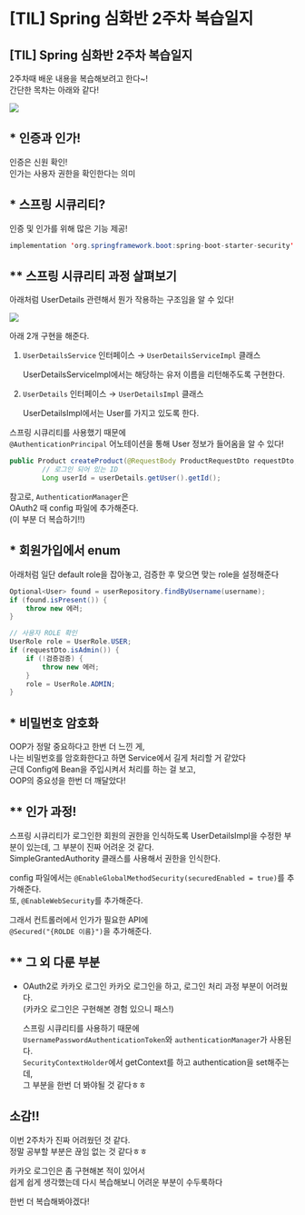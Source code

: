 # [TIL] Spring 심화반 2주차 복습일지


## [TIL] Spring 심화반 2주차 복습일지

2주차때 배운 내용을 복습해보려고 한다~!  
간단한 목차는 아래와 같다!  

<img src="https://user-images.githubusercontent.com/46602874/135745966-83843040-7929-4c2e-a179-85de4b5464f9.png">

## * 인증과 인가!

인증은 신원 확인!  
인가는 사용자 권한을 확인한다는 의미  


## * 스프링 시큐리티?

인증 및 인가를 위해 많은 기능 제공!  

```java
implementation 'org.springframework.boot:spring-boot-starter-security'
```

## ** 스프링 시큐리티 과정 살펴보기

아래처럼 UserDetails 관련해서 뭔가 작용하는 구조임을 알 수 있다!  

<img src="https://user-images.githubusercontent.com/46602874/135748176-b70c0e20-c4e2-4b9c-aebe-9434ce0a81de.jpeg">

아래 2개 구현을 해준다.  

1. `UserDetailsService` 인터페이스 → `UserDetailsServiceImpl` 클래스

    UserDetailsServiceImpl에서는 해당하는 유저 이름을 리턴해주도록 구현한다.

2. `UserDetails` 인터페이스 → `UserDetailsImpl` 클래스

    UserDetailsImpl에서는 User를 가지고 있도록 한다.


스프링 시큐리티를 사용했기 때문에  
`@AuthenticationPrincipal` 어노테이션을 통해 User 정보가 들어옴을 알 수 있다!

```java
public Product createProduct(@RequestBody ProductRequestDto requestDto, @AuthenticationPrincipal UserDetailsImpl userDetails) {
        // 로그인 되어 있는 ID
        Long userId = userDetails.getUser().getId();
```

참고로, `AuthenticationManager`은  
OAuth2 때 config 파일에 추가해준다.  
(이 부분 더 복습하기!!)  


## * 회원가입에서 enum

아래처럼 일단 default role을 잡아놓고,
검증한 후 맞으면 맞는 role을 설정해준다

```java
Optional<User> found = userRepository.findByUsername(username);
if (found.isPresent()) {
    throw new 에러;
}

// 사용자 ROLE 확인
UserRole role = UserRole.USER;
if (requestDto.isAdmin()) {
    if (!검증검증) {
        throw new 에러;
    }
    role = UserRole.ADMIN;
}
```

## * 비밀번호 암호화

OOP가 정말 중요하다고 한번 더 느낀 게,  
나는 비밀번호를 암호화한다고 하면 Service에서 길게 처리할 거 같았다  
근데 Config에 Bean을 주입시켜서 처리를 하는 걸 보고,  
OOP의 중요성을 한번 더 깨달았다!


## ** 인가 과정!

스프링 시큐리티가 로그인한 회원의 권한을 인식하도록 UserDetailsImpl을 수정한 부분이 있는데, 그 부분이 진짜 어려운 것 같다.   
SimpleGrantedAuthority 클래스를 사용해서 권한을 인식한다.    

config 파일에서는 `@EnableGlobalMethodSecurity(securedEnabled = true)`를 추가해준다.  
또, `@EnableWebSecurity`를 추가해준다.  

그래서 컨트롤러에서 인가가 필요한 API에   
`@Secured("{ROLDE 이름}")`을 추가해준다.


## ** 그 외 다룬 부분

  - OAuth2로 카카오 로그인
      카카오 로그인을 하고, 로그인 처리 과정 부분이 어려웠다.  
      (카카오 로그인은 구현해본 경험 있으니 패스!)  

      스프링 시큐리티를 사용하기 때문에  
      `UsernamePasswordAuthenticationToken`와 `authenticationManager`가 사용된다.  
      `SecurityContextHolder`에서 getContext를 하고 authentication을 set해주는데,  
      그 부분을 한번 더 봐야될 것 같다ㅎㅎ

## 소감!!

이번 2주차가 진짜 어려웠던 것 같다.  
정말 공부할 부분은 끊임 없는 것 같다ㅎㅎ  

카카오 로그인은 좀 구현해본 적이 있어서   
쉽게 쉽게 생각했는데 다시 복습해보니 어려운 부분이 수두룩하다  

한번 더 복습해봐야겠다!
